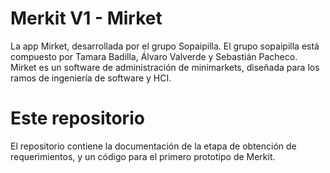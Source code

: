 # Merkit V1 - Mirket
La app Mirket, desarrollada por el grupo Sopaipilla. El grupo sopaipilla está compuesto por Tamara Badilla, Álvaro Valverde y Sebastián Pacheco.
Mirket es un software de administración de minimarkets, diseñada para los ramos de ingeniería de software y HCI. 

# Este repositorio
El repositorio contiene la documentación de la etapa de obtención de requerimientos, y un código para el primero prototipo de Merkit.
